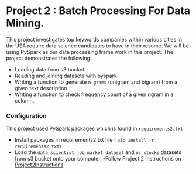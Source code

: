 # Project 2 : Batch Processing For Data Mining.
This project investigates top keywords companies within various cities in the USA require data science candidates to have in their resume.
We will be using PySpark as our data processing frame work in this project. 
The project demonstrates the following. 
- Loading data from s3 bucket.
- Reading and joining datasets with pyspark.
- Writing a function to generate ```n-grams``` (unigram and bigram) from a given text description 
- Writing a function to check frequency count of a given ngram in a column.

### Configuration
This project used PySpark packages which is found in ```requirements2.txt```
 - Install packages in requirements2.txt file ( ```pip install -r requirements2.txt```)
 - Load the ```data scientist job market dataset``` and ```us stocks``` datasets from s3 bucket onto your computer.
 -Follow Project 2 instructions on [Project2Instructions](https://docs.google.com/document/d/1aUlsbUtUIbaZpLa_ZNVSWg49U7A7GhEPQTPoA7KzyqQ/edit)
